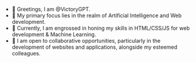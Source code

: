 - 👋 Greetings, I am @VictoryGPT.
- 👀 My primary focus lies in the realm of Artificial Intelligence and Web development.
- 🌱 Currently, I am engrossed in honing my skills in HTML/CSS/JS for web development & Machine Learning.
- 💞️ I am open to collaborative opportunities, particularly in the development of websites and applications, alongside my esteemed colleagues.
  

<!---
DE-PINSKIE/DE-PINSKIE is a ✨ special ✨ repository because its `README.md` (this file) appears on your GitHub profile.
You can click the Preview link to take a look at your changes.
--->

